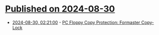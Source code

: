 # [Published on 2024-08-30](index.md)

* [2024-08-30, 02:21:00](https://soylentnews.org/article.pl?sid=24/08/29/0043200&from=rss) - [PC Floppy Copy Protection: Formaster Copy-Lock ](https://soylentnews.org/article.pl?sid=24/08/29/0043200&from=rss)
